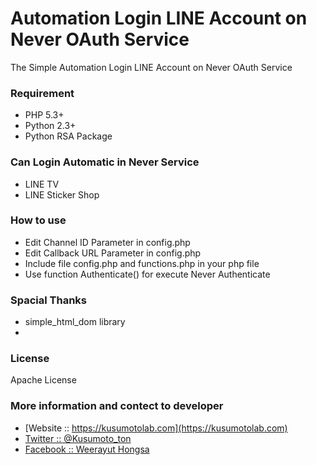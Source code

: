 # Automation Login LINE Account on Never OAuth Service
The Simple Automation Login LINE Account on Never OAuth Service
### Requirement
- PHP 5.3+
- Python 2.3+
- Python RSA Package

### Can Login Automatic in Never Service
- LINE TV
- LINE Sticker Shop

### How to use
- Edit Channel ID Parameter in config.php
- Edit Callback URL Parameter in config.php
- Include file config.php and functions.php in your php file
- Use function Authenticate() for execute Never Authenticate

### Spacial Thanks
- simple_html_dom library
- 
### License
Apache License

### More information and contect to developer
* [Website :: https://kusumotolab.com](https://kusumotolab.com)
* [Twitter :: @Kusumoto_ton](https://twtter.com/kusumoto_ton)
* [Facebook :: Weerayut Hongsa](https://facebook.com/Azerdar.t.Kusumoto)
